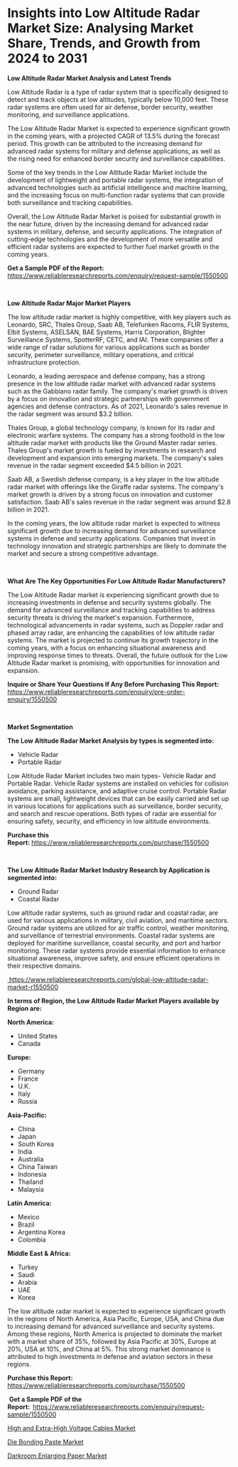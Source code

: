 <p><h1>Insights into Low Altitude Radar Market Size: Analysing Market Share, Trends, and Growth from 2024 to 2031</h1></p><p><strong>Low Altitude Radar Market Analysis and Latest Trends</strong></p>
<p><p>Low Altitude Radar is a type of radar system that is specifically designed to detect and track objects at low altitudes, typically below 10,000 feet. These radar systems are often used for air defense, border security, weather monitoring, and surveillance applications.</p><p>The Low Altitude Radar Market is expected to experience significant growth in the coming years, with a projected CAGR of 13.5% during the forecast period. This growth can be attributed to the increasing demand for advanced radar systems for military and defense applications, as well as the rising need for enhanced border security and surveillance capabilities.</p><p>Some of the key trends in the Low Altitude Radar Market include the development of lightweight and portable radar systems, the integration of advanced technologies such as artificial intelligence and machine learning, and the increasing focus on multi-function radar systems that can provide both surveillance and tracking capabilities.</p><p>Overall, the Low Altitude Radar Market is poised for substantial growth in the near future, driven by the increasing demand for advanced radar systems in military, defense, and security applications. The integration of cutting-edge technologies and the development of more versatile and efficient radar systems are expected to further fuel market growth in the coming years.</p></p>
<p><strong>Get a Sample PDF of the Report:&nbsp;</strong> <a href="https://www.reliableresearchreports.com/enquiry/request-sample/1550500">https://www.reliableresearchreports.com/enquiry/request-sample/1550500</a></p>
<p>&nbsp;</p>
<p><strong>Low Altitude Radar Major Market Players</strong></p>
<p><p>The low altitude radar market is highly competitive, with key players such as Leonardo, SRC, Thales Group, Saab AB, Telefunken Racoms, FLIR Systems, Elbit Systems, ASELSAN, BAE Systems, Harris Corporation, Blighter Surveillance Systems, SpotterRF, CETC, and IAI. These companies offer a wide range of radar solutions for various applications such as border security, perimeter surveillance, military operations, and critical infrastructure protection.</p><p>Leonardo, a leading aerospace and defense company, has a strong presence in the low altitude radar market with advanced radar systems such as the Gabbiano radar family. The company's market growth is driven by a focus on innovation and strategic partnerships with government agencies and defense contractors. As of 2021, Leonardo's sales revenue in the radar segment was around $3.2 billion.</p><p>Thales Group, a global technology company, is known for its radar and electronic warfare systems. The company has a strong foothold in the low altitude radar market with products like the Ground Master radar series. Thales Group's market growth is fueled by investments in research and development and expansion into emerging markets. The company's sales revenue in the radar segment exceeded $4.5 billion in 2021.</p><p>Saab AB, a Swedish defense company, is a key player in the low altitude radar market with offerings like the Giraffe radar systems. The company's market growth is driven by a strong focus on innovation and customer satisfaction. Saab AB's sales revenue in the radar segment was around $2.8 billion in 2021.</p><p>In the coming years, the low altitude radar market is expected to witness significant growth due to increasing demand for advanced surveillance systems in defense and security applications. Companies that invest in technology innovation and strategic partnerships are likely to dominate the market and secure a strong competitive advantage.</p></p>
<p>&nbsp;</p>
<p><strong>What Are The Key Opportunities For Low Altitude Radar Manufacturers?</strong></p>
<p><p>The Low Altitude Radar market is experiencing significant growth due to increasing investments in defense and security systems globally. The demand for advanced surveillance and tracking capabilities to address security threats is driving the market's expansion. Furthermore, technological advancements in radar systems, such as Doppler radar and phased array radar, are enhancing the capabilities of low altitude radar systems. The market is projected to continue its growth trajectory in the coming years, with a focus on enhancing situational awareness and improving response times to threats. Overall, the future outlook for the Low Altitude Radar market is promising, with opportunities for innovation and expansion.</p></p>
<p><strong>Inquire or Share Your Questions If Any Before Purchasing This Report:</strong> <a href="https://www.reliableresearchreports.com/enquiry/pre-order-enquiry/1550500">https://www.reliableresearchreports.com/enquiry/pre-order-enquiry/1550500</a></p>
<p>&nbsp;</p>
<p><strong>Market Segmentation</strong></p>
<p><strong>The Low Altitude Radar Market Analysis by types is segmented into:</strong></p>
<p><ul><li>Vehicle Radar</li><li>Portable Radar</li></ul></p>
<p><p>Low Altitude Radar Market includes two main types- Vehicle Radar and Portable Radar. Vehicle Radar systems are installed on vehicles for collision avoidance, parking assistance, and adaptive cruise control. Portable Radar systems are small, lightweight devices that can be easily carried and set up in various locations for applications such as surveillance, border security, and search and rescue operations. Both types of radar are essential for ensuring safety, security, and efficiency in low altitude environments.</p></p>
<p><strong>Purchase this Report:&nbsp;</strong><a href="https://www.reliableresearchreports.com/purchase/1550500">https://www.reliableresearchreports.com/purchase/1550500</a></p>
<p>&nbsp;</p>
<p><strong>The Low Altitude Radar Market Industry Research by Application is segmented into:</strong></p>
<p><ul><li>Ground Radar</li><li>Coastal Radar</li></ul></p>
<p><p>Low altitude radar systems, such as ground radar and coastal radar, are used for various applications in military, civil aviation, and maritime sectors. Ground radar systems are utilized for air traffic control, weather monitoring, and surveillance of terrestrial environments. Coastal radar systems are deployed for maritime surveillance, coastal security, and port and harbor monitoring. These radar systems provide essential information to enhance situational awareness, improve safety, and ensure efficient operations in their respective domains.</p></p>
<p><a href="https://www.reliableresearchreports.com/global-low-altitude-radar-market-r1550500">&nbsp;https://www.reliableresearchreports.com/global-low-altitude-radar-market-r1550500</a></p>
<p><strong>In terms of Region, the Low Altitude Radar Market Players available by Region are:</strong></p>
<p>
    <p> <strong> North America: </strong>
        <ul>
            <li>United States</li>
            <li>Canada</li>
        </ul>
        </p> 
    <p> <strong> Europe: </strong>
        <ul>
            <li>Germany</li>
            <li>France</li>
            <li>U.K.</li>
            <li>Italy</li>
            <li>Russia</li>
        </ul>
        </p> 
    <p> <strong> Asia-Pacific: </strong>
        <ul>
            <li>China</li>
            <li>Japan</li>
            <li>South Korea</li>
            <li>India</li>
            <li>Australia</li>
            <li>China Taiwan</li>
            <li>Indonesia</li>
            <li>Thailand</li>
            <li>Malaysia</li>
        </ul>
        </p> 
    <p> <strong> Latin America: </strong>
        <ul>
            <li>Mexico</li>
            <li>Brazil</li>
            <li>Argentina Korea</li>
            <li>Colombia</li>
        </ul>
        </p> 
    <p> <strong> Middle East & Africa: </strong>
        <ul>
            <li>Turkey</li>
            <li>Saudi</li>
            <li>Arabia</li>
            <li>UAE</li>
            <li>Korea</li>
        </ul>
    </p>
    </p>
<p><p>The low altitude radar market is expected to experience significant growth in the regions of North America, Asia Pacific, Europe, USA, and China due to increasing demand for advanced surveillance and security systems. Among these regions, North America is projected to dominate the market with a market share of 35%, followed by Asia Pacific at 30%, Europe at 20%, USA at 10%, and China at 5%. This strong market dominance is attributed to high investments in defense and aviation sectors in these regions.</p></p>
<p><strong>Purchase this Report: </strong><a href="https://www.reliableresearchreports.com/purchase/1550500">https://www.reliableresearchreports.com/purchase/1550500</a></p>
<p>&nbsp;<strong>Get a Sample PDF of the Report:&nbsp;&nbsp;</strong><a href="https://www.reliableresearchreports.com/enquiry/request-sample/1550500">https://www.reliableresearchreports.com/enquiry/request-sample/1550500</a></p>
<p><strong></strong></p>
<p><p><a href="https://www.linkedin.com/pulse/high-extra-high-voltage-cables-market-comprehensive-report-1ypwc?trackingId=CfzP6btAHbInm88QkVEQbw%3D%3D">High and Extra-High Voltage Cables Market</a></p><p><a href="https://www.linkedin.com/pulse/die-bonding-paste-market-centers-aspects-growth-share-opportunity-6boee?trackingId=MwZQHyVaHuCHFrExd5sZLw%3D%3D">Die Bonding Paste Market</a></p><p><a href="https://www.linkedin.com/pulse/darkroom-enlarging-paper-market-size-growth-outlook-from-2024-neqae?trackingId=6U06tbZF2%2Bwyb%2FMbotZVBA%3D%3D">Darkroom Enlarging Paper Market</a></p></p>